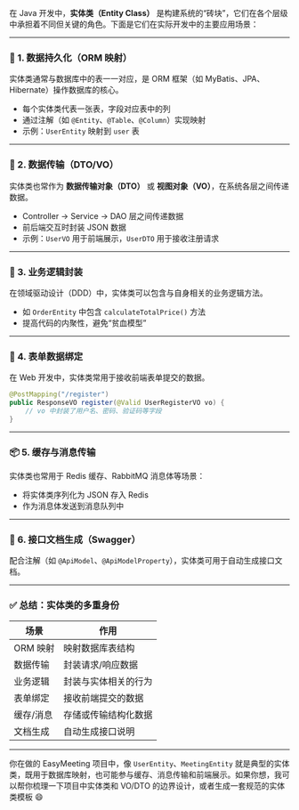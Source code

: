 在 Java 开发中，**实体类（Entity Class）** 是构建系统的“砖块”，它们在各个层级中承担着不同但关键的角色。下面是它们在实际开发中的主要应用场景：

---

### 🧱 1. 数据持久化（ORM 映射）
实体类通常与数据库中的表一一对应，是 ORM 框架（如 MyBatis、JPA、Hibernate）操作数据库的核心。

- 每个实体类代表一张表，字段对应表中的列
- 通过注解（如 `@Entity`、`@Table`、`@Column`）实现映射
- 示例：`UserEntity` 映射到 `user` 表

---

### 🔄 2. 数据传输（DTO/VO）
实体类也常作为 **数据传输对象（DTO）** 或 **视图对象（VO）**，在系统各层之间传递数据。

- Controller → Service → DAO 层之间传递数据
- 前后端交互时封装 JSON 数据
- 示例：`UserVO` 用于前端展示，`UserDTO` 用于接收注册请求

---

### 🧠 3. 业务逻辑封装
在领域驱动设计（DDD）中，实体类可以包含与自身相关的业务逻辑方法。

- 如 `OrderEntity` 中包含 `calculateTotalPrice()` 方法
- 提高代码的内聚性，避免“贫血模型”

---

### 🧪 4. 表单数据绑定
在 Web 开发中，实体类常用于接收前端表单提交的数据。

```java
@PostMapping("/register")
public ResponseVO register(@Valid UserRegisterVO vo) {
    // vo 中封装了用户名、密码、验证码等字段
}
```

---

### 📦 5. 缓存与消息传输
实体类也常用于 Redis 缓存、RabbitMQ 消息体等场景：

- 将实体类序列化为 JSON 存入 Redis
- 作为消息体发送到消息队列中

---

### 🧩 6. 接口文档生成（Swagger）
配合注解（如 `@ApiModel`、`@ApiModelProperty`），实体类可用于自动生成接口文档。

---

### ✅ 总结：实体类的多重身份

| 场景 | 作用 |
|------|------|
| ORM 映射 | 映射数据库表结构 |
| 数据传输 | 封装请求/响应数据 |
| 业务逻辑 | 封装与实体相关的行为 |
| 表单绑定 | 接收前端提交的数据 |
| 缓存/消息 | 存储或传输结构化数据 |
| 文档生成 | 自动生成接口说明 |

---

你在做的 EasyMeeting 项目中，像 `UserEntity`、`MeetingEntity` 就是典型的实体类，既用于数据库映射，也可能参与缓存、消息传输和前端展示。如果你想，我可以帮你梳理一下项目中实体类和 VO/DTO 的边界设计，或者生成一套规范的实体类模板 😄